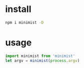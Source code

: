 # install
```bash
npm i minimist -D
```

# usage
```js
import minimist from 'minimist'
let argv = minimist(process.argv)
```